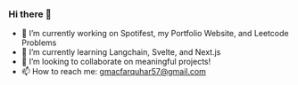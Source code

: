 ### Hi there 👋

- 🔭 I’m currently working on Spotifest, my Portfolio Website, and Leetcode Problems
- 🌱 I’m currently learning Langchain, Svelte, and Next.js
- 👯 I’m looking to collaborate on meaningful projects!
- 📫 How to reach me: gmacfarquhar57@gmail.com

